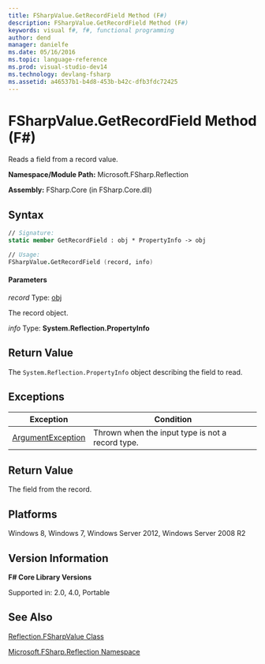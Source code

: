 ```yaml
---
title: FSharpValue.GetRecordField Method (F#)
description: FSharpValue.GetRecordField Method (F#)
keywords: visual f#, f#, functional programming
author: dend
manager: danielfe
ms.date: 05/16/2016
ms.topic: language-reference
ms.prod: visual-studio-dev14
ms.technology: devlang-fsharp
ms.assetid: a46537b1-b4d8-453b-b42c-dfb3fdc72425 
---
```


# FSharpValue.GetRecordField Method (F#)

Reads a field from a record value.

**Namespace/Module Path:** Microsoft.FSharp.Reflection

**Assembly:** FSharp.Core (in FSharp.Core.dll)


## Syntax

```fsharp
// Signature:
static member GetRecordField : obj * PropertyInfo -> obj

// Usage:
FSharpValue.GetRecordField (record, info)
```

#### Parameters
*record*
Type: [obj](https://msdn.microsoft.com/library/dcf2430f-702b-40e5-a0a1-97518bf137f7)


The record object.


*info*
Type: **System.Reflection.PropertyInfo**

## Return Value

The `System.Reflection.PropertyInfo` object describing the field to read.

## Exceptions

|Exception|Condition|
|----|----|
|[ArgumentException](https://msdn.microsoft.com/library/system.argumentexception.aspx)|Thrown when the input type is not a record type.|

## Return Value

The field from the record.

## Platforms
Windows 8, Windows 7, Windows Server 2012, Windows Server 2008 R2

## Version Information
**F# Core Library Versions**

Supported in: 2.0, 4.0, Portable

## See Also
[Reflection.FSharpValue Class](Reflection.FSharpValue-Class-%5BFSharp%5D.md)

[Microsoft.FSharp.Reflection Namespace](Microsoft.FSharp.Reflection-Namespace-%5BFSharp%5D.md)